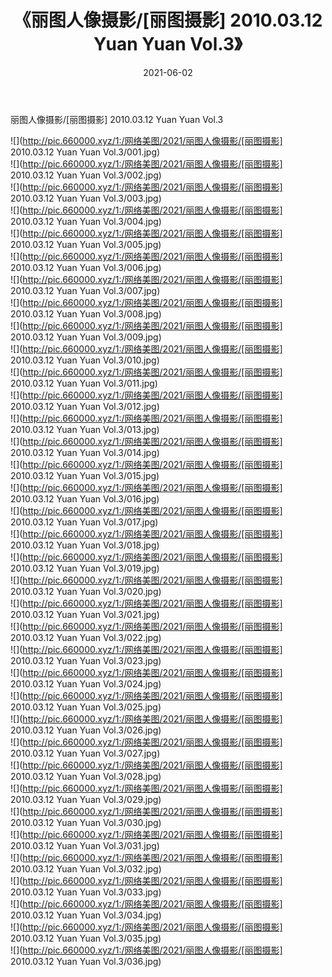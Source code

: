 ﻿---
layout: post
title:  《丽图人像摄影/[丽图摄影] 2010.03.12 Yuan Yuan Vol.3》
date:   2021-06-02
img: http://pic.660000.xyz/1:/网络美图/2021/丽图人像摄影/[丽图摄影] 2010.03.12 Yuan Yuan Vol.3/000.jpg
categories: [美女, 清纯, 唯美]
---

丽图人像摄影/[丽图摄影] 2010.03.12 Yuan Yuan Vol.3

 ![](http://pic.660000.xyz/1:/网络美图/2021/丽图人像摄影/[丽图摄影] 2010.03.12 Yuan Yuan Vol.3/001.jpg) <br>![](http://pic.660000.xyz/1:/网络美图/2021/丽图人像摄影/[丽图摄影] 2010.03.12 Yuan Yuan Vol.3/002.jpg) <br>![](http://pic.660000.xyz/1:/网络美图/2021/丽图人像摄影/[丽图摄影] 2010.03.12 Yuan Yuan Vol.3/003.jpg) <br>![](http://pic.660000.xyz/1:/网络美图/2021/丽图人像摄影/[丽图摄影] 2010.03.12 Yuan Yuan Vol.3/004.jpg) <br>![](http://pic.660000.xyz/1:/网络美图/2021/丽图人像摄影/[丽图摄影] 2010.03.12 Yuan Yuan Vol.3/005.jpg) <br>![](http://pic.660000.xyz/1:/网络美图/2021/丽图人像摄影/[丽图摄影] 2010.03.12 Yuan Yuan Vol.3/006.jpg) <br>![](http://pic.660000.xyz/1:/网络美图/2021/丽图人像摄影/[丽图摄影] 2010.03.12 Yuan Yuan Vol.3/007.jpg) <br>![](http://pic.660000.xyz/1:/网络美图/2021/丽图人像摄影/[丽图摄影] 2010.03.12 Yuan Yuan Vol.3/008.jpg) <br>![](http://pic.660000.xyz/1:/网络美图/2021/丽图人像摄影/[丽图摄影] 2010.03.12 Yuan Yuan Vol.3/009.jpg) <br>![](http://pic.660000.xyz/1:/网络美图/2021/丽图人像摄影/[丽图摄影] 2010.03.12 Yuan Yuan Vol.3/010.jpg) <br>![](http://pic.660000.xyz/1:/网络美图/2021/丽图人像摄影/[丽图摄影] 2010.03.12 Yuan Yuan Vol.3/011.jpg) <br>![](http://pic.660000.xyz/1:/网络美图/2021/丽图人像摄影/[丽图摄影] 2010.03.12 Yuan Yuan Vol.3/012.jpg) <br>![](http://pic.660000.xyz/1:/网络美图/2021/丽图人像摄影/[丽图摄影] 2010.03.12 Yuan Yuan Vol.3/013.jpg) <br>![](http://pic.660000.xyz/1:/网络美图/2021/丽图人像摄影/[丽图摄影] 2010.03.12 Yuan Yuan Vol.3/014.jpg) <br>![](http://pic.660000.xyz/1:/网络美图/2021/丽图人像摄影/[丽图摄影] 2010.03.12 Yuan Yuan Vol.3/015.jpg) <br>![](http://pic.660000.xyz/1:/网络美图/2021/丽图人像摄影/[丽图摄影] 2010.03.12 Yuan Yuan Vol.3/016.jpg) <br>![](http://pic.660000.xyz/1:/网络美图/2021/丽图人像摄影/[丽图摄影] 2010.03.12 Yuan Yuan Vol.3/017.jpg) <br>![](http://pic.660000.xyz/1:/网络美图/2021/丽图人像摄影/[丽图摄影] 2010.03.12 Yuan Yuan Vol.3/018.jpg) <br>![](http://pic.660000.xyz/1:/网络美图/2021/丽图人像摄影/[丽图摄影] 2010.03.12 Yuan Yuan Vol.3/019.jpg) <br>![](http://pic.660000.xyz/1:/网络美图/2021/丽图人像摄影/[丽图摄影] 2010.03.12 Yuan Yuan Vol.3/020.jpg) <br>![](http://pic.660000.xyz/1:/网络美图/2021/丽图人像摄影/[丽图摄影] 2010.03.12 Yuan Yuan Vol.3/021.jpg) <br>![](http://pic.660000.xyz/1:/网络美图/2021/丽图人像摄影/[丽图摄影] 2010.03.12 Yuan Yuan Vol.3/022.jpg) <br>![](http://pic.660000.xyz/1:/网络美图/2021/丽图人像摄影/[丽图摄影] 2010.03.12 Yuan Yuan Vol.3/023.jpg) <br>![](http://pic.660000.xyz/1:/网络美图/2021/丽图人像摄影/[丽图摄影] 2010.03.12 Yuan Yuan Vol.3/024.jpg) <br>![](http://pic.660000.xyz/1:/网络美图/2021/丽图人像摄影/[丽图摄影] 2010.03.12 Yuan Yuan Vol.3/025.jpg) <br>![](http://pic.660000.xyz/1:/网络美图/2021/丽图人像摄影/[丽图摄影] 2010.03.12 Yuan Yuan Vol.3/026.jpg) <br>![](http://pic.660000.xyz/1:/网络美图/2021/丽图人像摄影/[丽图摄影] 2010.03.12 Yuan Yuan Vol.3/027.jpg) <br>![](http://pic.660000.xyz/1:/网络美图/2021/丽图人像摄影/[丽图摄影] 2010.03.12 Yuan Yuan Vol.3/028.jpg) <br>![](http://pic.660000.xyz/1:/网络美图/2021/丽图人像摄影/[丽图摄影] 2010.03.12 Yuan Yuan Vol.3/029.jpg) <br>![](http://pic.660000.xyz/1:/网络美图/2021/丽图人像摄影/[丽图摄影] 2010.03.12 Yuan Yuan Vol.3/030.jpg) <br>![](http://pic.660000.xyz/1:/网络美图/2021/丽图人像摄影/[丽图摄影] 2010.03.12 Yuan Yuan Vol.3/031.jpg) <br>![](http://pic.660000.xyz/1:/网络美图/2021/丽图人像摄影/[丽图摄影] 2010.03.12 Yuan Yuan Vol.3/032.jpg) <br>![](http://pic.660000.xyz/1:/网络美图/2021/丽图人像摄影/[丽图摄影] 2010.03.12 Yuan Yuan Vol.3/033.jpg) <br>![](http://pic.660000.xyz/1:/网络美图/2021/丽图人像摄影/[丽图摄影] 2010.03.12 Yuan Yuan Vol.3/034.jpg) <br>![](http://pic.660000.xyz/1:/网络美图/2021/丽图人像摄影/[丽图摄影] 2010.03.12 Yuan Yuan Vol.3/035.jpg) <br>![](http://pic.660000.xyz/1:/网络美图/2021/丽图人像摄影/[丽图摄影] 2010.03.12 Yuan Yuan Vol.3/036.jpg) <br>